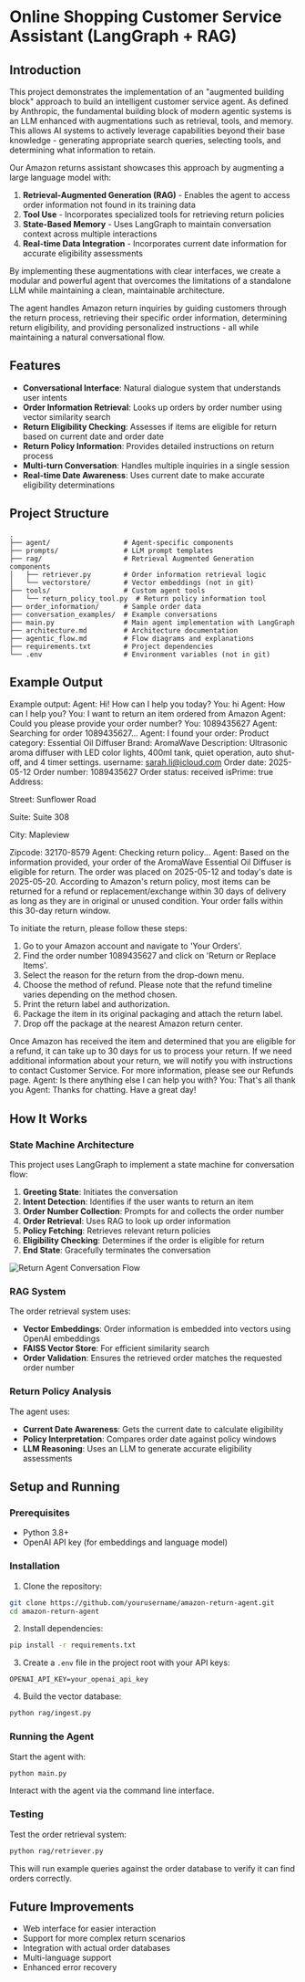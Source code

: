 # Online Shopping Customer Service Assistant (LangGraph + RAG)

## Introduction

This project demonstrates the implementation of an "augmented building block" approach to build an intelligent customer service agent. As defined by Anthropic, the fundamental building block of modern agentic systems is an LLM enhanced with augmentations such as retrieval, tools, and memory. This allows AI systems to actively leverage capabilities beyond their base knowledge - generating appropriate search queries, selecting tools, and determining what information to retain.

Our Amazon returns assistant showcases this approach by augmenting a large language model with:

1. **Retrieval-Augmented Generation (RAG)** - Enables the agent to access order information not found in its training data
2. **Tool Use** - Incorporates specialized tools for retrieving return policies
3. **State-Based Memory** - Uses LangGraph to maintain conversation context across multiple interactions
4. **Real-time Data Integration** - Incorporates current date information for accurate eligibility assessments

By implementing these augmentations with clear interfaces, we create a modular and powerful agent that overcomes the limitations of a standalone LLM while maintaining a clean, maintainable architecture.

The agent handles Amazon return inquiries by guiding customers through the return process, retrieving their specific order information, determining return eligibility, and providing personalized instructions - all while maintaining a natural conversational flow.

## Features

- **Conversational Interface**: Natural dialogue system that understands user intents
- **Order Information Retrieval**: Looks up orders by order number using vector similarity search
- **Return Eligibility Checking**: Assesses if items are eligible for return based on current date and order date
- **Return Policy Information**: Provides detailed instructions on return process
- **Multi-turn Conversation**: Handles multiple inquiries in a single session
- **Real-time Date Awareness**: Uses current date to make accurate eligibility determinations

## Project Structure

```
.
├── agent/                  # Agent-specific components
├── prompts/                # LLM prompt templates
├── rag/                    # Retrieval Augmented Generation components
│   ├── retriever.py        # Order information retrieval logic
│   └── vectorstore/        # Vector embeddings (not in git)
├── tools/                  # Custom agent tools
│   └── return_policy_tool.py  # Return policy information tool
├── order_information/      # Sample order data
├── conversation_examples/  # Example conversations
├── main.py                 # Main agent implementation with LangGraph
├── architecture.md         # Architecture documentation
├── agentic_flow.md         # Flow diagrams and explanations
├── requirements.txt        # Project dependencies
└── .env                    # Environment variables (not in git)
```

## Example Output

Example output:
Agent: Hi! How can I help you today?
You: hi
Agent: How can I help you?
You: I want to return an item ordered from Amazon
Agent: Could you please provide your order number?
You: 1089435627
Agent: Searching for order 1089435627...
Agent: I found your order:
Product category: Essential Oil Diffuser
Brand: AromaWave
Description: Ultrasonic aroma diffuser with LED color lights, 400ml tank, quiet operation, auto shut-off, and 4 timer settings.
username: sarah.li@icloud.com
Order date: 2025-05-12
Order number: 1089435627
Order status: received
isPrime: true
Address:

Street: Sunflower Road

Suite: Suite 308

City: Mapleview

Zipcode: 32170-8579
Agent: Checking return policy...
Agent: Based on the information provided, your order of the AromaWave Essential Oil Diffuser is eligible for return. The order was placed on 2025-05-12 and today's date is 2025-05-20. According to Amazon's return policy, most items can be returned for a refund or replacement/exchange within 30 days of delivery as long as they are in original or unused condition. Your order falls within this 30-day return window.

To initiate the return, please follow these steps:

1. Go to your Amazon account and navigate to 'Your Orders'.
2. Find the order number 1089435627 and click on 'Return or Replace Items'.
3. Select the reason for the return from the drop-down menu.
4. Choose the method of refund. Please note that the refund timeline varies depending on the method chosen.
5. Print the return label and authorization.
6. Package the item in its original packaging and attach the return label.
7. Drop off the package at the nearest Amazon return center.

Once Amazon has received the item and determined that you are eligible for a refund, it can take up to 30 days for us to process your return. If we need additional information about your return, we will notify you with instructions to contact Customer Service. For more information, please see our Refunds page.
Agent: Is there anything else I can help you with?
You: That's all thank you
Agent: Thanks for chatting. Have a great day!

## How It Works

### State Machine Architecture

This project uses LangGraph to implement a state machine for conversation flow:

1. **Greeting State**: Initiates the conversation
2. **Intent Detection**: Identifies if the user wants to return an item
3. **Order Number Collection**: Prompts for and collects the order number
4. **Order Retrieval**: Uses RAG to look up order information
5. **Policy Fetching**: Retrieves relevant return policies
6. **Eligibility Checking**: Determines if the order is eligible for return
7. **End State**: Gracefully terminates the conversation

![Return Agent Conversation Flow](img/conversation_flow.png) 

### RAG System

The order retrieval system uses:
- **Vector Embeddings**: Order information is embedded into vectors using OpenAI embeddings
- **FAISS Vector Store**: For efficient similarity search
- **Order Validation**: Ensures the retrieved order matches the requested order number

### Return Policy Analysis

The agent uses:
- **Current Date Awareness**: Gets the current date to calculate eligibility
- **Policy Interpretation**: Compares order date against policy windows
- **LLM Reasoning**: Uses an LLM to generate accurate eligibility assessments

## Setup and Running

### Prerequisites

- Python 3.8+
- OpenAI API key (for embeddings and language model)

### Installation

1. Clone the repository:
```bash
git clone https://github.com/yourusername/amazon-return-agent.git
cd amazon-return-agent
```

2. Install dependencies:
```bash
pip install -r requirements.txt
```

3. Create a `.env` file in the project root with your API keys:
```
OPENAI_API_KEY=your_openai_api_key
```

4. Build the vector database:
```bash
python rag/ingest.py
```

### Running the Agent

Start the agent with:

```bash
python main.py
```

Interact with the agent via the command line interface.

### Testing

Test the order retrieval system:

```bash
python rag/retriever.py
```

This will run example queries against the order database to verify it can find orders correctly.

## Future Improvements

- Web interface for easier interaction
- Support for more complex return scenarios
- Integration with actual order databases
- Multi-language support
- Enhanced error recovery 